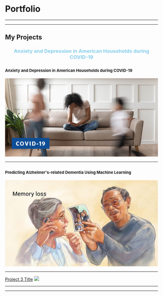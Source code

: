 # Portfolio

---
---

## My Projects 

### **<span style="color:skyblue;"><center>Anxiety and Depression in American Households during COVID-19</center></span>**
### <font size="2.95"> Anxiety and Depression in American Households during COVID-19 </font>
[<img src="https://raw.githubusercontent.com/Benjamin2009/anxiety-depression-covid/main/anxiety-depression-covid-19.jpeg"/>](https://nbviewer.org/github/Benjamin2009/anxiety-depression-covid/blob/main/Anxiety%20and%20Depression%20in%20American%20Households%20during%20COVID-19.ipynb)


---
### <font size="2.95"> Predicting Alzheimer's-related Dementia Using Machine Learning </font>
[<img src="https://raw.githubusercontent.com/Benjamin2009/Alzheimer-dementia-machine-learning/main/alzehemiers.jpeg"/>](https://nbviewer.org/github/Benjamin2009/Alzheimer-dementia-machine-learning/blob/12830e7960286c11413ee35be46ac4eb03a51eba/Predicting%20Alzheimer%27s-related%20Dementia%20Using%20MRI%20Data%20and%20Machine%20Learning%20.ipynb)


---
[Project 3 Title]()
<img src="images/dummy_thumbnail.jpg?raw=true"/>

---
---
